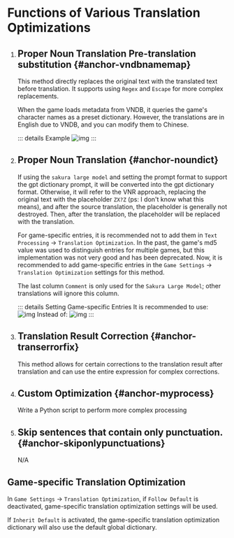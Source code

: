 # Functions of Various Translation Optimizations

1. ## Proper Noun Translation Pre-translation substitution {#anchor-vndbnamemap}

    This method directly replaces the original text with the translated text before translation. It supports using `Regex` and `Escape` for more complex replacements.

    When the game loads metadata from VNDB, it queries the game's character names as a preset dictionary. However, the translations are in English due to VNDB, and you can modify them to Chinese.

    ::: details Example
    ![img](https://image.lunatranslator.org/zh/transoptimi/1.png)
    :::

1. ## Proper Noun Translation {#anchor-noundict}

    If using the `sakura large model` and setting the prompt format to support the gpt dictionary prompt, it will be converted into the gpt dictionary format. Otherwise, it will refer to the VNR approach, replacing the original text with the placeholder `ZX?Z` (ps: I don't know what this means), and after the source translation, the placeholder is generally not destroyed. Then, after the translation, the placeholder will be replaced with the translation.

    For game-specific entries, it is recommended not to add them in `Text Processing` -> `Translation Optimization`. In the past, the game's md5 value was used to distinguish entries for multiple games, but this implementation was not very good and has been deprecated. Now, it is recommended to add game-specific entries in the `Game Settings` -> `Translation Optimization` settings for this method.

    The last column `Comment` is only used for the `Sakura Large Model`; other translations will ignore this column.

    ::: details Setting Game-specific Entries
      It is recommended to use:
      ![img](https://image.lunatranslator.org/zh/transoptimi/2.png)
      Instead of:
      ![img](https://image.lunatranslator.org/zh/transoptimi/3.png)
    :::

1. ## Translation Result Correction {#anchor-transerrorfix}

    This method allows for certain corrections to the translation result after translation and can use the entire expression for complex corrections.

1. ## Custom Optimization {#anchor-myprocess}

    Write a Python script to perform more complex processing

1. ## Skip sentences that contain only punctuation. {#anchor-skiponlypunctuations}

    N/A

## Game-specific Translation Optimization

In `Game Settings` -> `Translation Optimization`, if `Follow Default` is deactivated, game-specific translation optimization settings will be used.

If `Inherit Default` is activated, the game-specific translation optimization dictionary will also use the default global dictionary.